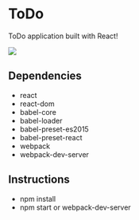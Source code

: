 # ToDo

ToDo application built with React!

![](https://image.ibb.co/gKsEWF/todo.png)

## Dependencies
- react
- react-dom
- babel-core
- babel-loader
- babel-preset-es2015
- babel-preset-react
- webpack
- webpack-dev-server

## Instructions
- npm install
- npm start or webpack-dev-server
